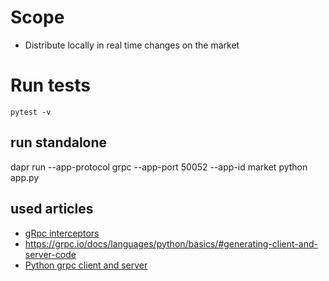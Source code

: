 # Scope
- Distribute locally in real time changes on the market

# Run tests
```
pytest -v
```

## run standalone
dapr run --app-protocol grpc --app-port 50052 --app-id market python app.py

## used articles
- [gRpc interceptors](https://adityamattos.com/grpc-in-python-part-4-interceptors)
- https://grpc.io/docs/languages/python/basics/#generating-client-and-server-code
- [Python grpc client and server](https://www.youtube.com/watch?v=WB37L7PjI5k)